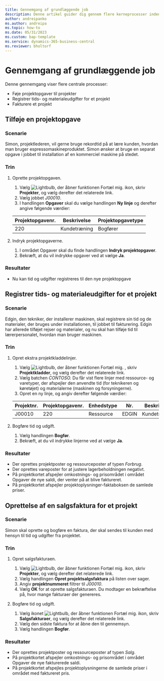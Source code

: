 ```yaml
---
title: Gennemgang af grundlæggende job
description: Denne artikel guider dig gennem flere kerneprocesser inden for projektledelse.
author: andreipanko
ms.author: andreipa
ms.topic: how-to
ms.date: 05/31/2023
ms.custom: bap-template
ms.service: dynamics-365-business-central
ms.reviewer: bholtorf
---
```

# Gennemgang af grundlæggende job

Denne gennemgang viser flere centrale processer:

- Føje projektopgaver til projekter
- Registrer tids- og materialeudgifter for et projekt
- Fakturere et projekt

## Tilføje en projektopgave

### Scenarie  

Simon, projektlederen, vil gerne bruge rekordtid på at lære kunden, hvordan man bruger espressomaskineproduktet. Simon ønsker at bruge en separat opgave i jobbet til installation af en kommerciel maskine på stedet.

### Trin

1. Oprette projektopgaven.

    1. Vælg ![Lightbulb, der åbner funktionen Fortæl mig.](../../media/ui-search/search_small.png "Fortæl mig, hvad du vil foretage dig") ikon, skriv **Projekter**, og vælg derefter det relaterede link.  
    2. Vælg jobbet *J00010*.
    3. I handlingen **Opgaver** skal du vælge handlingen **Ny linje** og derefter angive følgende værdier:
 
    |Projektopgavenr.|Beskrivelse|Projektopgavetype|
    |------------|-----------|-------------|  
    |220|Kundetræning|Bogfører|

2. Indryk projektopgaverne.
   1. I området Opgaver skal du finde handlingen **Indryk projektopgaver**.
   2. Bekræft, at du vil indrykke opgaver ved at vælge **Ja**.

### Resultater

 - Nu kan tid og udgifter registreres til den nye projektopgave

## Registrer tids- og materialeudgifter for et projekt

### Scenarie  

Edgin, den tekniker, der installerer maskinen, skal registrere sin tid og de materialer, der bruges under installationen, til jobbet til fakturering. Edgin har allerede tilføjet rejser og materialer, og nu skal han tilføje tid til lærerpersonalet, hvordan man bruger maskinen.

### Trin

1. Opret ekstra projektkladdelinjer.

    1. Vælg ![Lightbulb, der åbner funktionen Fortæl mig.](../../media/ui-search/search_small.png "Fortæl mig, hvad du vil foretage dig") , skriv **Projektkladder**, og vælg derefter det relaterede link.  
    2. Vælg batchen *CONTOSO.* Du får vist flere linjer med ressource- og varetyper, der afspejler den anvendte tid (for teknikeren og køretøjet) og materialerne (maskinen og forsyningerne).
    3. Opret en ny linje, og angiv derefter følgende værdier:
 
    |Projektnr.|Projektopgavenr.|Enhedstype|Nr.|Beskrivelse|Antal|
    |-------|------------|----|---|-----------|--------|  
    |J00010|220|Ressource|EDGIN|Kundetræning|1|

2. Bogføre tid og udgift.
   1. Vælg handlingen **Bogfør**.
   2. Bekræft, at du vil indrykke linjerne ved at vælge **Ja**.

### Resultater

- Der oprettes projektposter og ressourceposter af typen *Forbrug*.
- Der oprettes vareposter for at justere lagerbeholdningen negativt.
- På projektkortet afspejler omkostnings- og prisområdet i området Opgaver de nye saldi, der venter på at blive faktureret.
- På projektkortet afspejler projektoplysninger-faktaboksen de samlede priser.

## Oprettelse af en salgsfaktura for et projekt

### Scenarie  

Simon skal oprette og bogføre en faktura, der skal sendes til kunden med hensyn til tid og udgifter fra projektet.

### Trin

1. Opret salgsfakturaen.

    1. Vælg ![Lightbulb, der åbner funktionen Fortæl mig.](../../media/ui-search/search_small.png "Fortæl mig, hvad du vil foretage dig") ikon, skriv **Projekter**, og vælg derefter det relaterede link.  
    2. Vælg handlingen **Opret projektsalgsfaktura** på listen over sager.
    3. Angiv **projektnummeret** filtrer til *J00010*.
    4. Vælg **OK** for at oprette salgsfakturaen. Du modtager en bekræftelse på, hvor mange fakturaer der genereres.

2. Bogføre tid og udgift.

   1. Vælg ikonet ![Lightbulb, der åbner funktionen Fortæl mig.](../../media/ui-search/search_small.png "Fortæl mig, hvad du vil foretage dig") ikon, skriv **Salgsfakturaer**, og vælg derefter det relaterede link.  
   2. Vælg den sidste faktura for at åbne den til gennemsyn.
   3. Vælg handlingen **Bogfør**.

### Resultater

- Der oprettes projektposter og ressourceposter af typen *Salg*.
- På projektkortet afspejler omkostnings- og prisområdet i området Opgaver de nye fakturerede saldi.
- På projektkortet afspejles projektoplysningerne de samlede priser i området med faktureret pris.

